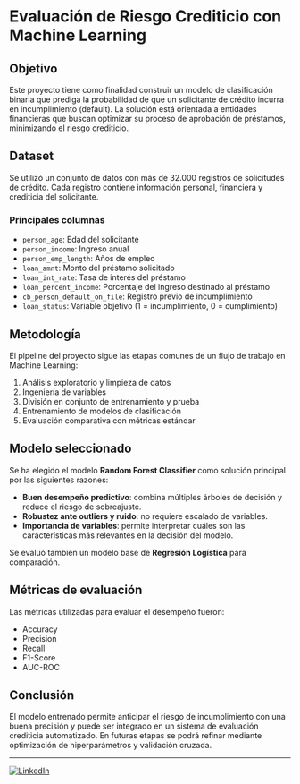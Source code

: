 # Evaluación de Riesgo Crediticio con Machine Learning

## Objetivo

Este proyecto tiene como finalidad construir un modelo de clasificación binaria que prediga la probabilidad de que un solicitante de crédito incurra en incumplimiento (default). La solución está orientada a entidades financieras que buscan optimizar su proceso de aprobación de préstamos, minimizando el riesgo crediticio.

## Dataset

Se utilizó un conjunto de datos con más de 32.000 registros de solicitudes de crédito. Cada registro contiene información personal, financiera y crediticia del solicitante.

### Principales columnas

- `person_age`: Edad del solicitante
- `person_income`: Ingreso anual
- `person_emp_length`: Años de empleo
- `loan_amnt`: Monto del préstamo solicitado
- `loan_int_rate`: Tasa de interés del préstamo
- `loan_percent_income`: Porcentaje del ingreso destinado al préstamo
- `cb_person_default_on_file`: Registro previo de incumplimiento
- `loan_status`: Variable objetivo (1 = incumplimiento, 0 = cumplimiento)

## Metodología

El pipeline del proyecto sigue las etapas comunes de un flujo de trabajo en Machine Learning:

1. Análisis exploratorio y limpieza de datos
2. Ingeniería de variables
3. División en conjunto de entrenamiento y prueba
4. Entrenamiento de modelos de clasificación
5. Evaluación comparativa con métricas estándar

## Modelo seleccionado

Se ha elegido el modelo **Random Forest Classifier** como solución principal por las siguientes razones:

- **Buen desempeño predictivo**: combina múltiples árboles de decisión y reduce el riesgo de sobreajuste.
- **Robustez ante outliers y ruido**: no requiere escalado de variables.
- **Importancia de variables**: permite interpretar cuáles son las características más relevantes en la decisión del modelo.

Se evaluó también un modelo base de **Regresión Logística** para comparación.

## Métricas de evaluación

Las métricas utilizadas para evaluar el desempeño fueron:

- Accuracy
- Precision
- Recall
- F1-Score
- AUC-ROC

## Conclusión

El modelo entrenado permite anticipar el riesgo de incumplimiento con una buena precisión y puede ser integrado en un sistema de evaluación crediticia automatizado. En futuras etapas se podrá refinar mediante optimización de hiperparámetros y validación cruzada.

---

[![LinkedIn](https://img.shields.io/badge/LinkedIn-Profile-blue)](https://www.linkedin.com/in/m-chamorro/)
